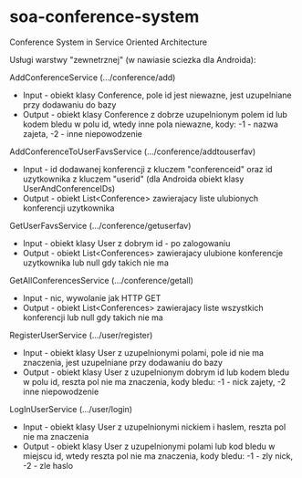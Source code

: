 soa-conference-system
=====================

Conference System in Service Oriented Architecture

Usługi warstwy "zewnetrznej" (w nawiasie sciezka dla Androida):

AddConferenceService (.../conference/add)

- Input - obiekt klasy Conference, pole id jest niewazne, jest uzupelniane przy dodawaniu do bazy
- Output - obiekt klasy Conference z dobrze uzupelnionym polem id lub kodem bledu w polu id, wtedy inne pola niewazne, kody: -1 - nazwa zajeta, -2 - inne niepowodzenie

AddConferenceToUserFavsService (.../conference/addtouserfav)

- Input - id dodawanej konferencji z kluczem "conferenceid" oraz id uzytkownika z kluczem "userid" (dla Androida obiekt klasy UserAndConferenceIDs)
- Output - obiekt List\<Conference\> zawierajacy liste ulubionych konferencji uzytkownika

GetUserFavsService (.../conference/getuserfav)

- Input - obiekt klasy User z dobrym id - po zalogowaniu
- Output - obiekt List\<Conferences\> zawierajacy ulubione konferencje uzytkownika lub null gdy takich nie ma

GetAllConferencesService (.../conference/getall)

- Input - nic, wywolanie jak HTTP GET
- Output - obiekt List\<Conferences\> zawierajacy liste wszystkich konferencji lub null gdy takich nie ma

RegisterUserService (.../user/register)

- Input - obiekt klasy User z uzupelnionymi polami, pole id nie ma znaczenia, jest uzupelniane przy dodawaniu do bazy
- Output - obiekt klasy User z uzupelnionym dobrym id lub kodem bledu w polu id, reszta pol nie ma znaczenia, kody bledu: -1 - nick zajety, -2 inne niepowodzenie

LogInUserService (.../user/login)

- Input - obiekt klasy User z uzupelnionymi nickiem i haslem, reszta pol nie ma znaczenia
- Output - obiekt klasy User z uzupelnionymi polami lub kod bledu w miejscu id, wtedy reszta pol nie ma znaczenia, kody bledu: -1 - zly nick, -2 - zle haslo
